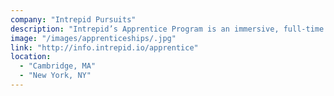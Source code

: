 ```yaml
---
company: "Intrepid Pursuits"
description: "Intrepid’s Apprentice Program is an immersive, full-time 12-week training program that spans several disciplines: Project Management, Experience Design, iOS, Android and Web development."
image: "/images/apprenticeships/.jpg"
link: "http://info.intrepid.io/apprentice"
location:
  - "Cambridge, MA"
  - "New York, NY"
---
```

